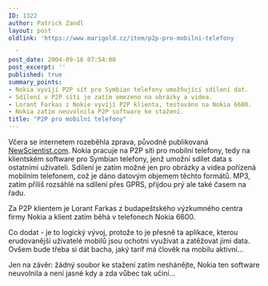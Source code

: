 ```yaml
---
ID: 1322
author: Patrick Zandl
layout: post
oldlink: 'https://www.marigold.cz/item/p2p-pro-mobilni-telefony

  '
post_date: 2004-09-16 07:54:00
post_excerpt: ''
published: true
summary_points:
- Nokia vyvíjí P2P síť pro Symbian telefony umožňující sdílení dat.
- Sdílení v P2P síti je zatím omezeno na obrázky a videa.
- Lorant Farkas z Nokie vyvíjí P2P klienta, testováno na Nokia 6600.
- Nokia zatím neuvolnila P2P software ke stažení.
title: "P2P pro mobilní telefony"
---
```


<p>
Včera se internetem rozeběhla zprava, původně publikovaná <a href="http://www.newscientist.com/news/news.jsp?id=ns99996394">NewScientist.com</a>. Nokia pracuje na P2P síti pro mobilní telefony, tedy na klientském software pro Symbian telefony, jenž umožní sdílet data s ostatními uživateli. Sdílení je zatím možné jen pro obrázky a videa pořízená mobilním telefonem, což je dáno datovým objemem těchto formátů. MP3, zatím příliš rozsáhlé na sdílení přes GPRS, přijdou prý ale také časem na řadu. </p>

<p>
Za P2P klientem je Lorant Farkas z budapeštského výzkumného centra firmy Nokia a klient zatím běhá v telefonech Nokia 6600. </p>

<p>
Co dodat - je to logický vývoj, protože to je přesně ta aplikace, kterou erudovanější uživatelé mobilů jsou ochotni využívat a zatěžovat jimi data. Ovšem bude třeba si dát bacha, jaký tarif má člověk na mobilu aktivní&#8230; </p>

<p>
Jen na závěr: žádný soubor ke stažení zatím neshánějte, Nokia ten software neuvolnila a není jasné kdy a zda vůbec tak učiní&#8230;
</p>